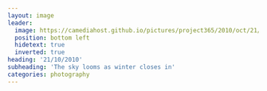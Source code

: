 ```yaml
---
layout: image
leader:
  image: https://camediahost.github.io/pictures/project365/2010/oct/21/211010.jpg
  position: bottom left
  hidetext: true
  inverted: true
heading: '21/10/2010'
subheading: 'The sky looms as winter closes in'
categories: photography
---
```

